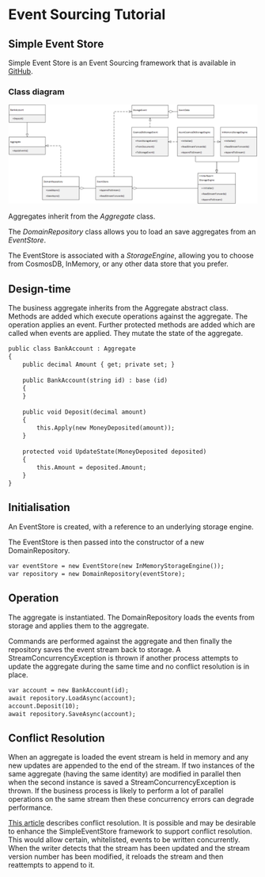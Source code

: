 # Event Sourcing Tutorial


## Simple Event Store
Simple Event Store is an Event Sourcing framework that is available in [GitHub](https://github.com/ASOS/SimpleEventStore).
### Class diagram
![Class Diagram](./ClassDiagram.png)

Aggregates inherit from the *Aggregate* class.

The *DomainRepository* class allows you to load an save aggregates from an *EventStore*. 

The EventStore is associated with a *StorageEngine*, allowing you to choose from CosmosDB, InMemory, or any other data store that you prefer.

## Design-time
The business aggregate inherits from the Aggregate abstract class.
Methods are added which execute operations against the aggregate. The operation applies an event.
Further protected methods are added which are called when events are applied. They mutate the state of the aggregate.
```
public class BankAccount : Aggregate
{
    public decimal Amount { get; private set; }

    public BankAccount(string id) : base (id)
    {
    }

    public void Deposit(decimal amount)
    {
        this.Apply(new MoneyDeposited(amount));
    }

    protected void UpdateState(MoneyDeposited deposited)
    {
        this.Amount = deposited.Amount;
    }
}
```
## Initialisation
An EventStore is created, with a reference to an underlying storage engine.

The EventStore is then passed into the constructor of a new DomainRepository.
```
var eventStore = new EventStore(new InMemoryStorageEngine());
var repository = new DomainRepository(eventStore);
```
## Operation
The aggregate is instantiated. The DomainRepository loads the events from storage and applies them to the aggregate.

Commands are performed against the aggregate and then finally the repository saves the event stream back to storage. A StreamConcurrencyException is thrown if another process attempts to update the aggregate during the same time and no conflict resolution is in place.
```
var account = new BankAccount(id);
await repository.LoadAsync(account);
account.Deposit(10);
await repository.SaveAsync(account);
```

## Conflict Resolution
When an aggregate is loaded the event stream is held in memory and any new updates are appended to the end of the stream. If two instances of the same aggregate (having the same identity) are modified in parallel then when the second instance is saved a StreamConcurrencyException is thrown. If the business process is likely to perform a lot of parallel operations on the same stream then these concurrency errors can degrade performance.

[This article](https://www.michielrook.nl/2016/09/concurrent-commands-event-sourcing/#:~:text=Conflict%20resolution) describes conflict resolution. It is possible and may be desirable to enhance the SimpleEventStore framework to support conflict resolution. This would allow certain, whitelisted, events to be written concurrently. When the writer detects that the stream has been updated and the stream version number has been modified, it reloads the stream and then reattempts to append to it.

